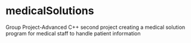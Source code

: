 # medicalSolutions
Group Project-Advanced C++ second project creating a medical solution program for medical staff to handle patient information

